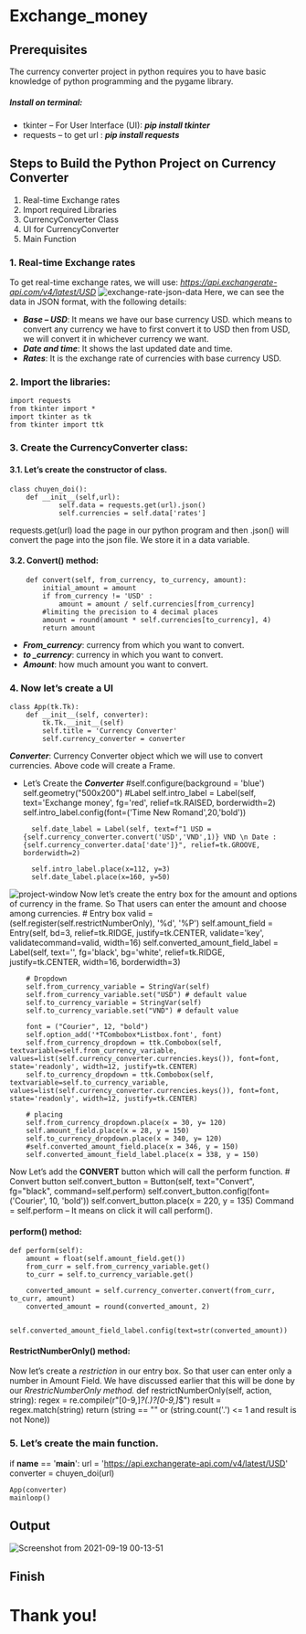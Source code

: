 # Exchange_money
## Prerequisites
The currency converter project in python requires you to have basic knowledge of python programming and the pygame library.
##### Install on terminal:
+ tkinter – For User Interface (UI):  ***pip install tkinter***
+ requests – to get url            :  ***pip install requests***
## Steps to Build the Python Project on Currency Converter
1. Real-time Exchange rates
2. Import required Libraries
3. CurrencyConverter Class
4. UI for CurrencyConverter
5. Main Function
### 1. Real-time Exchange rates
To get real-time exchange rates, we will use: *https://api.exchangerate-api.com/v4/latest/USD*
![exchange-rate-json-data](https://user-images.githubusercontent.com/87347502/133896743-67fc8d7b-74c7-4465-bbba-8fa5a6cfa41d.png)
Here, we can see the data in JSON format, with the following details:
+ ***Base – USD***: It means we have our base currency USD. which means to convert any currency we have to first convert it to USD then from USD, we will convert it in whichever currency we want.
+ ***Date and time***: It shows the last updated date and time.
+ ***Rates***: It is the exchange rate of currencies with base currency USD.
### 2. Import the libraries:
    import requests
    from tkinter import *
    import tkinter as tk
    from tkinter import ttk
### 3. Create the CurrencyConverter class:
#### 3.1. Let’s create the constructor of class.
    class chuyen_doi():
        def __init__(self,url):
                self.data = requests.get(url).json()
                self.currencies = self.data['rates']

requests.get(url) load the page in our python program and then .json() will convert the page into the json file. We store it in a data variable.
#### 3.2. Convert() method:
        def convert(self, from_currency, to_currency, amount): 
            initial_amount = amount 
            if from_currency != 'USD' : 
                amount = amount / self.currencies[from_currency]
            #limiting the precision to 4 decimal places 
            amount = round(amount * self.currencies[to_currency], 4) 
            return amount
+ ***From_currency***: currency from which you want to convert.
+ ***to _currency***: currency in which you want to convert.
+ ***Amount***: how much amount you want to convert. 
### 4. Now let’s create a UI 
    class App(tk.Tk):
        def __init__(self, converter):
            tk.Tk.__init__(self)
            self.title = 'Currency Converter'
            self.currency_converter = converter
***Converter***: Currency Converter object which we will use to convert currencies. Above code will create a Frame.
+ Let’s Create the ***Converter***
        #self.configure(background = 'blue')
        self.geometry("500x200")
        #Label
        self.intro_label = Label(self, text='Exchange money', fg='red', relief=tk.RAISED, borderwidth=2)
        self.intro_label.config(font=('Time New Romand',20,'bold'))

        self.date_label = Label(self, text=f"1 USD = {self.currency_converter.convert('USD','VND',1)} VND \n Date : {self.currency_converter.data['date']}", relief=tk.GROOVE, borderwidth=2)

        self.intro_label.place(x=112, y=3)
        self.date_label.place(x=160, y=50)
![project-window](https://user-images.githubusercontent.com/87347502/133896769-22fbb141-b31c-4747-8521-436e255c7aec.jpg)
Now let’s create the entry box for the amount and options of currency in the frame. So That users can enter the amount and choose among currencies.
        # Entry box
        valid = (self.register(self.restrictNumberOnly), '%d', '%P')
        self.amount_field = Entry(self, bd=3, relief=tk.RIDGE, justify=tk.CENTER, validate='key', validatecommand=valid, width=16)
        self.converted_amount_field_label = Label(self, text='', fg='black', bg='white', relief=tk.RIDGE, justify=tk.CENTER, width=16, borderwidth=3)

        # Dropdown
        self.from_currency_variable = StringVar(self)
        self.from_currency_variable.set("USD") # default value
        self.to_currency_variable = StringVar(self)
        self.to_currency_variable.set("VND") # default value

        font = ("Courier", 12, "bold")
        self.option_add('*TCombobox*Listbox.font', font)
        self.from_currency_dropdown = ttk.Combobox(self, textvariable=self.from_currency_variable, values=list(self.currency_converter.currencies.keys()), font=font, state='readonly', width=12, justify=tk.CENTER)
        self.to_currency_dropdown = ttk.Combobox(self, textvariable=self.to_currency_variable, values=list(self.currency_converter.currencies.keys()), font=font, state='readonly', width=12, justify=tk.CENTER)

        # placing
        self.from_currency_dropdown.place(x = 30, y= 120)
        self.amount_field.place(x = 28, y = 150)
        self.to_currency_dropdown.place(x = 340, y= 120)
        #self.converted_amount_field.place(x = 346, y = 150)
        self.converted_amount_field_label.place(x = 338, y = 150)
Now Let’s add the **CONVERT** button which will call the perform function.
        # Convert button
        self.convert_button = Button(self, text="Convert", fg="black", command=self.perform)
        self.convert_button.config(font=('Courier', 10, 'bold'))
        self.convert_button.place(x = 220, y = 135)
Command = self.perform – It means on click it will call perform().
#### perform() method:
    def perform(self):
        amount = float(self.amount_field.get())
        from_curr = self.from_currency_variable.get()
        to_curr = self.to_currency_variable.get()

        converted_amount = self.currency_converter.convert(from_curr, to_curr, amount)
        converted_amount = round(converted_amount, 2)

        self.converted_amount_field_label.config(text=str(converted_amount))
#### RestrictNumberOnly() method:
Now let’s create a *restriction* in our entry box. So that user can enter only a number in Amount Field. We have discussed earlier that this will be done by our *RrestricNumberOnly method.*
    def restrictNumberOnly(self, action, string):
        regex = re.compile(r"[0-9,]*?(\.)?[0-9,]*$")
        result = regex.match(string)
        return (string == "" or (string.count('.') <= 1 and result is not None))
### 5. Let’s create the main function.
if __name__ == '__main__':
    url = 'https://api.exchangerate-api.com/v4/latest/USD'
    converter = chuyen_doi(url)

    App(converter)
    mainloop()
## Output
![Screenshot from 2021-09-19 00-13-51](https://user-images.githubusercontent.com/87347502/133896934-17159494-519d-4bf5-847b-dc32235f9df4.png)
## Finish
# Thank you!
